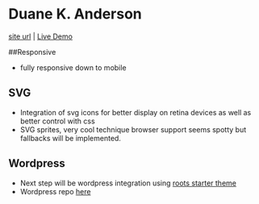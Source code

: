 # Duane K. Anderson

[site url](http://dkanderson.com) | [Live Demo](http://demos.dkanderson.com/dka)

##Responsive 

* fully responsive down to mobile

## SVG

* Integration of svg icons for better display on retina devices as well as better control with css
* SVG sprites, very cool technique browser support seems spotty but fallbacks will be implemented.

## Wordpress

* Next step will be wordpress integration using [roots starter theme](http://github.com/roots/roots)
* Wordpress repo [here](https://github.com/dkanderson/dka_wp)
